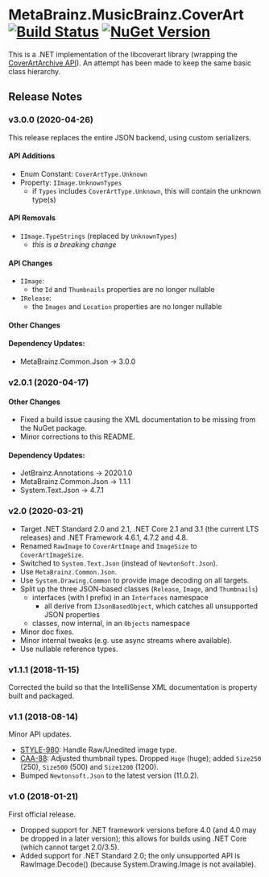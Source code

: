 # MetaBrainz.MusicBrainz.CoverArt [![Build Status](https://img.shields.io/appveyor/build/zastai/metabrainz-musicbrainz-coverart)](https://ci.appveyor.com/project/Zastai/metabrainz-musicbrainz-coverart) [![NuGet Version](https://img.shields.io/nuget/v/MetaBrainz.MusicBrainz.CoverArt)](https://www.nuget.org/packages/MetaBrainz.MusicBrainz.CoverArt)

This is a .NET implementation of the libcoverart library (wrapping the [CoverArtArchive API](https://musicbrainz.org/doc/Cover_Art_Archive/API)).
An attempt has been made to keep the same basic class hierarchy.

## Release Notes

### v3.0.0 (2020-04-26)

This release replaces the entire JSON backend, using custom serializers.

#### API Additions

- Enum Constant: `CoverArtType.Unknown`
- Property: `IImage.UnknownTypes`
  - if `Types` includes `CoverArtType.Unknown`, this will contain the unknown type(s)

#### API Removals

- `IImage.TypeStrings` (replaced by `UnknownTypes`)
  - *this is a breaking change*

#### API Changes

- `IImage`:
  - the `Id` and `Thumbnails` properties are no longer nullable
- `IRelease`:
  - the `Images` and `Location` properties are no longer nullable

#### Other Changes

#### Dependency Updates:

- MetaBrainz.Common.Json → 3.0.0


### v2.0.1 (2020-04-17)

#### Other Changes

- Fixed a build issue causing the XML documentation to be missing from the NuGet package.
- Minor corrections to this README.

#### Dependency Updates:

- JetBrainz.Annotations → 2020.1.0
- MetaBrainz.Common.Json → 1.1.1
- System.Text.Json → 4.7.1


### v2.0 (2020-03-21)

- Target .NET Standard 2.0 and 2.1, .NET Core 2.1 and 3.1 (the current LTS releases) and .NET Framework 4.6.1, 4.7.2 and 4.8.
- Renamed `RawImage` to `CoverArtImage` and `ImageSize` to `CoverArtImageSize`.
- Switched to `System.Text.Json` (instead of `NewtonSoft.Json`).
- Use `MetaBrainz.Common.Json`.
- Use `System.Drawing.Common` to provide image decoding on all targets.
- Split up the three JSON-based classes (`Release`, `Image`, and `Thumbnails`)
  - interfaces (with I prefix) in an `Interfaces` namespace
    - all derive from `IJsonBasedObject`, which catches all unsupported JSON properties
  - classes, now internal, in an `Objects` namespace
- Minor doc fixes.
- Minor internal tweaks (e.g. use async streams where available).
- Use nullable reference types.

### v1.1.1 (2018-11-15)

Corrected the build so that the IntelliSense XML documentation is property built and packaged.

### v1.1 (2018-08-14)

Minor API updates.

- [STYLE-980](https://tickets.metabrainz.org/browse/STYLE-980): Handle Raw/Unedited image type.
- [CAA-88](https://tickets.metabrainz.org/browse/CAA-88): Adjusted thumbnail types. Dropped `Huge` (huge); added `Size250` (250), `Size500` (500) and `Size1200` (1200).
- Bumped `Newtonsoft.Json` to the latest version (11.0.2).

### v1.0 (2018-01-21)

First official release.

- Dropped support for .NET framework versions before 4.0 (and 4.0 may be dropped in a later version); this allows for builds using .NET Core (which cannot target 2.0/3.5).
- Added support for .NET Standard 2.0; the only unsupported API is RawImage.Decode() (because System.Drawing.Image is not available).
